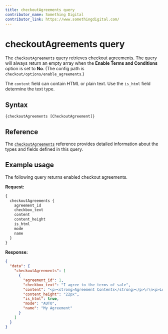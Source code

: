 ```yaml
---
title: checkoutAgreements query
contributor_name: Something Digital
contributor_link: https://www.somethingdigital.com/
---
```


# checkoutAgreements query

The `checkoutAgreements` query retrieves checkout agreements. The query will always return an empty array when the **Enable Terms and Conditions** option is set to **No**.  (The config path is `checkout/options/enable_agreements`.)

The `content` field can contain HTML or plain text. Use the `is_html` field determine the text type.

## Syntax

`{checkoutAgreements [CheckoutAgreement]}`

## Reference

The [`checkoutAgreements`](https://developer.adobe.com/commerce/webapi/graphql-api/index.html#query-checkoutAgreements) reference provides detailed information about the types and fields defined in this query.

## Example usage

The following query returns enabled checkout agreements.

**Request:**

```graphql
{
  checkoutAgreements {
    agreement_id
    checkbox_text
    content
    content_height
    is_html
    mode
    name
  }
}
```

**Response:**

```json
{
  "data": {
    "checkoutAgreements": [
      {
        "agreement_id": 1,
        "checkbox_text": "I agree to the terms of sale",
        "content": "<p><strong>Agreement Contents</strong></p>\r\n<p>Lorem ipsum dolor sit amet, consectetur adipiscing elit, sed do eiusmod tempor incididunt ut labore et dolore magna aliqua.</p>",
        "content_height": "22px",
        "is_html": true,
        "mode": "AUTO",
        "name": "My Agreement"
      }
    ]
  }
}
```
